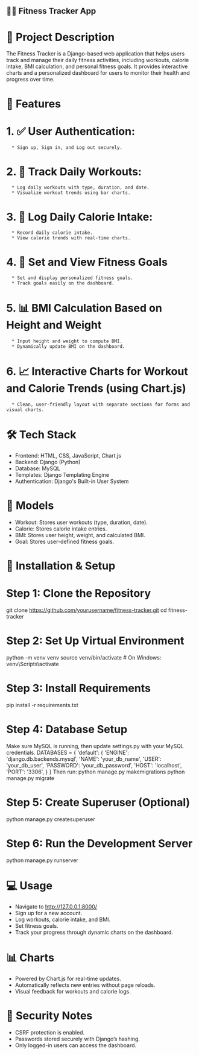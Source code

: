 ## 🏋️‍♂️ Fitness Tracker App

# 📌 Project Description
The Fitness Tracker is a Django-based web application that helps users track and manage their daily fitness activities, including workouts, calorie intake, BMI calculation, and personal fitness goals. It provides interactive charts and a personalized dashboard for users to monitor their health and progress over time.

# 🚀 Features

# 1. ✅ User Authentication:
      * Sign up, Sign in, and Log out securely.

# 2. 📝 Track Daily Workouts:
      * Log daily workouts with type, duration, and date.
      * Visualize workout trends using bar charts.

# 3. 🍎 Log Daily Calorie Intake:
      * Record daily calorie intake.
      * View calorie trends with real-time charts.

# 4. 🎯 Set and View Fitness Goals
      * Set and display personalized fitness goals.
      * Track goals easily on the dashboard.

# 5. 📊 BMI Calculation Based on Height and Weight
      * Input height and weight to compute BMI.
      * Dynamically update BMI on the dashboard.

# 6. 📈 Interactive Charts for Workout and Calorie Trends (using Chart.js)
      * Clean, user-friendly layout with separate sections for forms and visual charts.

# 🛠️ Tech Stack

* Frontend: HTML, CSS, JavaScript, Chart.js
* Backend: Django (Python)
* Database: MySQL
* Templates: Django Templating Engine
* Authentication: Django's Built-in User System

# 🧪 Models

* Workout: Stores user workouts (type, duration, date).
* Calorie: Stores calorie intake entries.
* BMI: Stores user height, weight, and calculated BMI.
* Goal: Stores user-defined fitness goals.

# 🔧 Installation & Setup

# Step 1: Clone the Repository
git clone https://github.com/yourusername/fitness-tracker.git
cd fitness-tracker

# Step 2: Set Up Virtual Environment
python -m venv venv
source venv/bin/activate  # On Windows: venv\Scripts\activate

# Step 3: Install Requirements
pip install -r requirements.txt

# Step 4: Database Setup
Make sure MySQL is running, then update settings.py with your MySQL credentials.
DATABASES = {
    'default': {
        'ENGINE': 'django.db.backends.mysql',
        'NAME': 'your_db_name',
        'USER': 'your_db_user',
        'PASSWORD': 'your_db_password',
        'HOST': 'localhost',
        'PORT': '3306',
    }
}
Then run:
python manage.py makemigrations
python manage.py migrate

# Step 5: Create Superuser (Optional)
python manage.py createsuperuser

# Step 6: Run the Development Server
python manage.py runserver

# 💻 Usage

* Navigate to http://127.0.0.1:8000/
* Sign up for a new account.
* Log workouts, calorie intake, and BMI.
* Set fitness goals.
* Track your progress through dynamic charts on the dashboard.

# 📊 Charts

* Powered by Chart.js for real-time updates.
* Automatically reflects new entries without page reloads.
* Visual feedback for workouts and calorie logs.

# 🔐 Security Notes

* CSRF protection is enabled.
* Passwords stored securely with Django’s hashing.
* Only logged-in users can access the dashboard.


